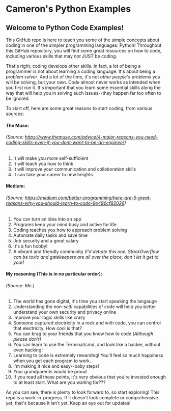 # Cameron's Python Examples

## Welcome to Python Code Examples!

This GitHub repo is here to teach you some of the simple concepts about coding in one of the simpler programming languages: Python! Throughout this GitHub repository, you will find some great resources on how to code, including various skills that may *not* JUST be coding.

That's right, coding develops other skills. In fact, a lot of being a programmer is not about learning a coding language. It's about being a *problem solver*. And a lot of the time, it's not *other people's* problems you will be solving, but your own. Code almost never works as intended when you first run it. It's important that you learn some essential skills along the way that will help you in solving such issues--they happen far too often to be ignored.

To start off, here are some great reasons to start coding, from various sources:

#### The Muse:
###### (Source: https://www.themuse.com/advice/4-major-reasons-you-need-coding-skills-even-if-you-dont-want-to-be-an-engineer)
1. It will make you more self-sufficient
2. It will teach you how to think
3. It will improve your communication and collaboration skills
4. It can take your career to new heights

#### Medium:
###### (Source: https://medium.com/better-programming/here-are-5-great-reasons-why-you-should-learn-to-code-9e496cf82026)
1. You can turn an idea into an app
2. Programs keep your mind busy and active for life
3. Coding teaches you how to approach problem solving
4. Automate daily tasks and save time
5. Job security and a great salary
6. It's a fun hobby!
7. A vibrant and friendly community *(I'd debate this one. StackOverflow can be toxic and gatekeepers are all over the place, don't let it get to you!)*

#### My reasoning (This is in no particular order):
###### (Source: Me.)
1. The world has gone digital, it's time you start speaking the langauge
2. Understanding the *non-scifi* capabilities of code will help you better understand your own security and privacy online
3. Improve your logic skills like crazy
4. Someone captured electricity in a rock and with code, you can control that electricity. How cool is that?
5. You can brag to your friends that you know how to code *(Although please don't)*
6. You can learn to use the Terminal/cmd, and look like a hacker, without even hacking!
7. Learning to code is extremely rewarding! You'll feel so much happiness when you get each program to work.
8. I'm making it nice and easy--baby steps!
9. Your grandparents would be proud
10. If you read all these points, it's very obvious that you're invested enough to at least start. What are you waiting for???


As you can see, there is plenty to look forward to, so start exploring! This repo is a work-in-progress. If it doesn't look complete or comprehensive yet, that's because it isn't yet. Keep an eye out for updates!

